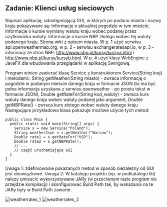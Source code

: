 ## Zadanie: Klienci usług sieciowych
Napisać aplikację, udostępniającą GUI, w którym po podanu miasta i nazwy kraju pokazywane są:
Informacje o aktualnej pogodzie w tym mieście.
Informacje o kursie wymiany walutu kraju wobec podanej przez uzytkownika waluty.
Informacje o kursie NBP złotego wobec tej waluty podanego kraju.
Strona wiki z opisem miasta.
W p. 1 użyć serwisu api.openweathermap.org, w p. 2 - serwisu exchangeratesapi.io, w p. 3 - informacji ze stron NBP: http://www.nbp.pl/kursy/kursya.html i http://www.nbp.pl/kursy/kursyb.html.
W p. 4 użyć klasy WebEngine z JavaFX dla wbudowania przeglądarki w aplikację Swingową.

Program winien zawierać klasę Service z konstruktorem Service(String kraj) i metodami::
String getWeather(String miasto) - zwraca informację o pogodzie w podanym mieście danego kraju w formacie JSON (to ma być pełna informacja uzyskana z serwisu openweather - po prostu tekst w formacie JSON),
Double getRateFor(String kod_waluty) - zwraca kurs waluty danego kraju wobec waluty podanej jako argument,
Double getNBPRate() - zwraca kurs złotego wobec waluty danego kraju
Następujące przykładowa klasa  pokazuje możliwe użycie tych metod:
```
public class Main {
  public static void main(String[] args) {
    Service s = new Service("Poland");
    String weatherJson = s.getWeather("Warsaw");
    Double rate1 = s.getRateFor("USD");
    Double rate2 = s.getNBPRate();
    // ...
    // część uruchamiająca GUI
  }
}
```
Uwaga 1: zdefiniowanie pokazanych metod w sposób niezalezny od GUI jest obowiązkowe.
Uwaga 2:  W katalogu projektu (np. w podkatalogu lib) nalezy umiescic wykorzystywane JARy (w przeciwnym razie program nie przejdzie kompilacji) i skonfigurowac Build Path tak, by wskazania na te JARy byly w Build Path zawarte.

![weatherrates_1](https://github.com/przemyslawren/pjatk-tpo-2/assets/122983696/72241396-16fd-4093-9107-d27d1479f389)
![weatherrates_2](https://github.com/przemyslawren/pjatk-tpo-2/assets/122983696/30eadb1f-b397-42ae-8b4b-b19dd8f1b435)
